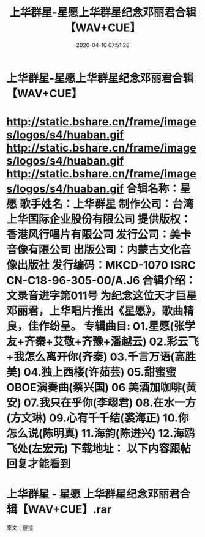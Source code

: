 ﻿---
title: 上华群星-星愿上华群星纪念邓丽君合辑【WAV+CUE】
date: 2020-04-10 07:51:28
categories: WAV车载音乐、镜像
tags: 华语中文
---
# 上华群星-星愿上华群星纪念邓丽君合辑【WAV+CUE】

http://static.bshare.cn/frame/images/logos/s4/huaban.gif
http://static.bshare.cn/frame/images/logos/s4/huaban.gif
http://static.bshare.cn/frame/images/logos/s4/huaban.gif
合辑名称：星愿
歌手姓名：上华群星
制作公司：台湾上华国际企业股份有限公司
提供版权：香港风行唱片有限公司
发行公司：美卡音像有限公司
出版公司：内蒙古文化音像出版社
发行编码：MKCD-1070 ISRC CN-C18-96-305-00/A.J6
合辑介绍：
文录音进字第011号 为纪念这位天才巨星邓丽君，上华唱片推出《星愿》，歌曲精良，佳作纷呈。
专辑曲目:
01.星愿(张学友+齐秦+艾敬+齐豫+潘越云)
02.彩云飞+我怎么离开你(齐秦)
03.千言万语(高胜美)
04.独上西楼(许茹芸)
05.甜蜜蜜OBOE演奏曲(蔡兴国)
06 美酒加咖啡(黄安)
07.我只在乎你(李翊君)
08.在水一方(方文琳)
09.心有千千结(裘海正)
10.你怎么说(陈明真)
11.海韵(陈进兴)
12.海鸥飞处(左宏元)
下载地址：
以下内容跟帖回复才能看到
==============================
上华群星 - 星愿 上华群星纪念邓丽君合辑【WAV+CUE】.rar
==============================
原文：[链接](https://blog.sina.com.cn/s/blog_1647c7e7601030l61.html)